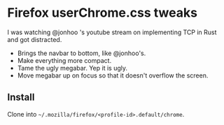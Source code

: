 # Firefox userChrome.css tweaks

I was watching @jonhoo 's youtube stream on implementing TCP in Rust and got
distracted.

* Brings the navbar to bottom, like @jonhoo's. 
* Make everything more compact.
* Tame the ugly megabar. Yep it is ugly.
* Move megabar up on focus so that it doesn't overflow the screen.


## Install

Clone into `~/.mozilla/firefox/<profile-id>.default/chrome`.

